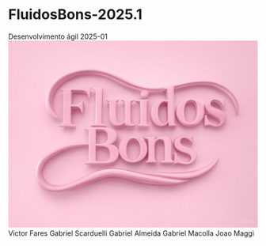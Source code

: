 # FluidosBons-2025.1
 Desenvolvimento ágil 2025-01
![Logo](Prototipação/image.jpg)
Victor Fares 
 Gabriel Scarduelli
 Gabriel Almeida
 Gabriel Macolla
 Joao Maggi

 
